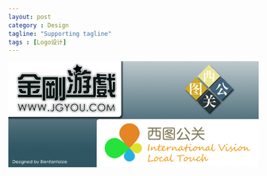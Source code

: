 ```yaml
---
layout: post
category : Design
tagline: "Supporting tagline"
tags : [Logo设计]
---
```


<img src="/images/xtlogo.png" style="max-width:100%" />